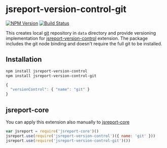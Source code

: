 # jsreport-version-control-git
[![NPM Version](http://img.shields.io/npm/v/jsreport-version-control-git.svg?style=flat-square)](https://npmjs.com/package/jsreport-version-control-git)
[![Build Status](https://travis-ci.org/jsreport/jsreport-version-control-git.png?branch=master)](https://travis-ci.org/jsreport/jsreport-version-control-git)

This creates local [git](https://git-scm.com/) repository in `data` directory and provide versioning implementation for 
[jsreport-version-control](https://github.com/jsreport/jsreport-version-control) extension. The package includes the git node binding and doesn't require the full git to be installed.

## Installation

```bash
npm install jsreport-version-control
npm install jsreport-version-control-git
```

```js
{
  "versionControl": { "name": "git" } 
}
```

## jsreport-core
You can apply this extension also manually to [jsreport-core](https://github.com/jsreport/jsreport-core)

```js
var jsreport = require('jsreport-core')()
jsreport.use(require('jsreport-version-control')({ name: 'git' }))
jsreport.use(require('jsreport-version-control-git')())
```
